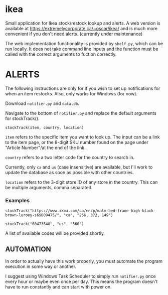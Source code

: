# ikea
Small application for Ikea stock/restock lookup and alerts. A web version is available at https://extremelycorporate.ca/~oscar/ikea/ and is much more convenient if you don't need alerts. (currently under maintenance)

The web implementation functionality is provided by ```shelf.py```, which can be run locally. It does not take command line inputs and the function must be called with the correct arguments to fuction correctly.

# ALERTS
The following instructions are only for if you wish to set up notifications for when an item restocks. Also, only works for Windows (for now).

Download ```notifier.py``` and ```data.db```.

Navigate to the bottom of ```notifier.py``` and replace the default arguments for stockTrack().

```stockTrack(item, country, location)```

```item``` refers to the specific item you want to look up. The input can be a link to the item page, or the 8-digit SKU number found on the page under "Article Number"/at the end of the link.
  
```country``` refers to a two letter code for the country to search in. 
  
Currently, only ```ca``` and ```us``` (case insensitive) are available, but I'll work to update the database as soon as possible with other countries.
  
```location``` refers to the 3-digit store ID of any store in the country. This can be multiple arguments, comma separated.

### Examples 

```stockTrack("https://www.ikea.com/ca/en/p/malm-bed-frame-high-black-brown-luroey-s69009475/", "ca", "256, 372, 149")```

```stockTrack("60473548", "us", "560")```

A list of available codes will be provided shortly.

## AUTOMATION
  
In order to actually have this work properly, you must automate the program execution in some way or another.
  
I suggest using Windows Task Scheduler to simply run ```notifier.py``` once every hour or maybe even once per day. This means the program doesn't have to run constantly and can start with power on.
